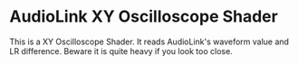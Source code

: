 # AudioLink XY Oscilloscope Shader

This is a XY Oscilloscope Shader. It reads AudioLink's waveform value and LR difference. Beware it is quite heavy if you look too close.

